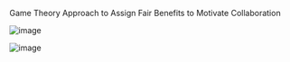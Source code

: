 Game Theory Approach to Assign Fair Benefits to Motivate Collaboration

![image](https://user-images.githubusercontent.com/61254009/195204650-052db9f5-e530-4705-99ed-d8388e990d36.png)




![image](https://user-images.githubusercontent.com/61254009/195204538-fa227ac0-6031-4fd4-8914-70689d8daa07.png)
